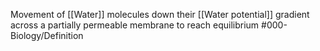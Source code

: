 Movement of [[Water]] molecules down their [[Water potential]] gradient across a partially permeable membrane to reach equilibrium
#000-Biology/Definition 